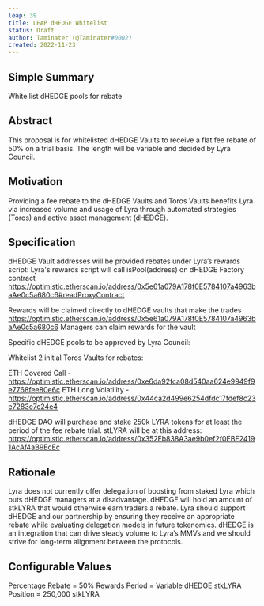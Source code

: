 ```yaml
---
leap: 39
title: LEAP dHEDGE Whitelist
status: Draft
author: Taminater (@Taminater#0002)
created: 2022-11-23
---
```


## Simple Summary
White list dHEDGE pools for rebate

## Abstract
This proposal is for whitelisted dHEDGE Vaults to receive a flat fee rebate of 50% on a trial basis. The length will be variable and decided by Lyra Council.

## Motivation
Providing a fee rebate to the dHEDGE Vaults and Toros Vaults benefits Lyra via increased volume and usage of Lyra through automated strategies (Toros) and active asset management (dHEDGE). 

## Specification
dHEDGE Vault addresses will be provided rebates under Lyra’s rewards script:
Lyra's rewards script will call isPool(address) on dHEDGE Factory contract https://optimistic.etherscan.io/address/0x5e61a079A178f0E5784107a4963baAe0c5a680c6#readProxyContract

Rewards will be claimed directly to dHEDGE vaults that make the trades https://optimistic.etherscan.io/address/0x5e61a079A178f0E5784107a4963baAe0c5a680c6
Managers can claim rewards for the vault

Specific dHEDGE pools to be approved by Lyra Council:

Whitelist 2 initial Toros Vaults for rebates:

ETH Covered Call - https://optimistic.etherscan.io/address/0xe6da92fca08d540aa624e9949f9e7768fee80e6c
ETH Long Volatility - https://optimistic.etherscan.io/address/0x44ca2d499e6254dfdc17fdef8c23e7283e7c24e4

dHEDGE DAO will purchase and stake 250k LYRA tokens for at least the period of the fee rebate trial. stLYRA will be at this address: https://optimistic.etherscan.io/address/0x352Fb838A3ae9b0ef2f0EBF24191AcAf4aB9EcEc


## Rationale
Lyra does not currently offer delegation of boosting from staked Lyra which puts dHEDGE managers at a disadvantage. dHEDGE will hold an amount of stkLYRA that would otherwise earn traders a rebate. Lyra should support dHEDGE and our partnership by ensuring they receive an appropriate rebate while evaluating delegation models in future tokenomics. dHEDGE is an integration that can drive steady volume to Lyra’s MMVs and we should strive for long-term alignment between the protocols. 

## Configurable Values
Percentage Rebate = 50%
Rewards Period = Variable
dHEDGE stkLYRA Position = 250,000 stkLYRA
